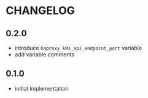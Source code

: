 <!--
Copyright (C) 2023 Robert Wimmer
SPDX-License-Identifier: GPL-3.0-or-later
-->

# CHANGELOG

## 0.2.0

- introduce `haproxy_k8s_api_endpoint_port` variable
- add variable comments

## 0.1.0

- initial implementation

